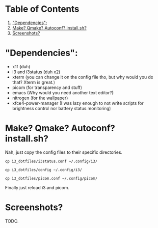 
# Table of Contents

1.  ["Dependencies":](#orga954833)
2.  [Make? Qmake? Autoconf? install.sh?](#org3ecf3dc)
3.  [Screenshots?](#org846ac8a)



<a id="orga954833"></a>

# "Dependencies":

-   x11 (duh)
-   i3 and i3status (duh x2)
-   xterm (you can change it on the config file tho, but why would you do that? Xterm is great.)
-   picom (for transparency and stuff)
-   emacs (Why would you need another <span class="underline">text editor</span>?)
-   nitrogen (for the wallpaper)
-   xfce4-power-manager (I was lazy enough to not write scripts for brightness control nor battery status monitoring)


<a id="org3ecf3dc"></a>

# Make? Qmake? Autoconf? install.sh?

Nah, just copy the config files to their specific directories.

`cp i3_dotfiles/i3status.conf ~/.config/i3/`

`cp i3_dotfiles/config ~/.config/i3/`

`cp i3_dotfiles/picom.conf ~/.config/picom/`

Finally just reload i3 and picom.


<a id="org846ac8a"></a>

# Screenshots?

TODO.
